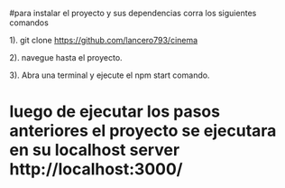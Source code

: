 <!-- Este es un pequeño proyecto creado en React Js -->

#para instalar el proyecto y sus dependencias corra los siguientes comandos

1). git clone https://github.com/lancero793/cinema

2). navegue hasta el proyecto.

3). Abra una terminal y ejecute el npm start comando.

# luego de ejecutar los pasos anteriores el proyecto se ejecutara en su localhost server http://localhost:3000/

